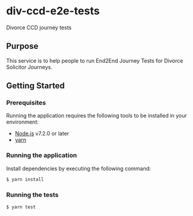 # div-ccd-e2e-tests
Divorce CCD journey tests

## Purpose

This service is to help people to run End2End Journey Tests for Divorce Solicitor Journeys.


## Getting Started

### Prerequisites

Running the application requires the following tools to be installed in your environment:

  * [Node.js](https://nodejs.org/) v7.2.0 or later
  * [yarn](https://yarnpkg.com/)

### Running the application

Install dependencies by executing the following command:

 ```bash
$ yarn install
 ```

### Running the tests

 ```bash
$ yarn test
 ```

